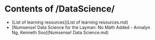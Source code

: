 # Contents of /DataScience/

- [List of learning resources](List of learning resources.md)
- [Numsense! Data Science for the Layman: No Math Added - Annalyn Ng, Kenneth Soo](Numsense! Data Science.md)